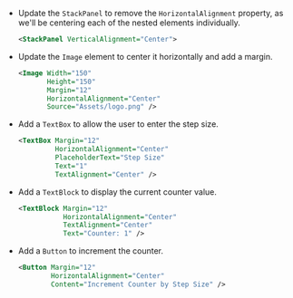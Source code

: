 

- Update the `StackPanel` to remove the `HorizontalAlignment` property, as we'll be centering each of the nested elements individually.

    ```xml
    <StackPanel VerticalAlignment="Center">
    ```

- Update the `Image` element to center it horizontally and add a margin.

    ```xml
    <Image Width="150"
           Height="150"
           Margin="12"
           HorizontalAlignment="Center"
           Source="Assets/logo.png" />
    ```

- Add a `TextBox` to allow the user to enter the step size.

    ```xml
    <TextBox Margin="12"
             HorizontalAlignment="Center"
             PlaceholderText="Step Size"
             Text="1"
             TextAlignment="Center" />
    ```

- Add a `TextBlock` to display the current counter value.

    ```xml
    <TextBlock Margin="12"
               HorizontalAlignment="Center"
               TextAlignment="Center"
               Text="Counter: 1" />
    ```

- Add a `Button` to increment the counter.

    ```xml
    <Button Margin="12"
            HorizontalAlignment="Center"
            Content="Increment Counter by Step Size" />
    ```
